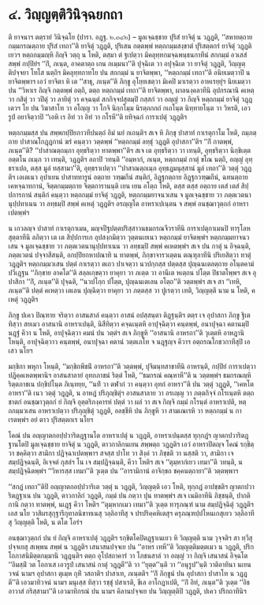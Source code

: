 <h1>๔. วิญฺญตฺติวินิจฺฉยกถา</h1>
<p> ติ   ยาจนาฯ ตตฺรายํ วินิจฺฉโย (ปารา. อฎฺฐ. ๒.๓๔๒) – มูลเจฺฉชฺชาย ปุริสํ ยาจิตุํ น วฎฺฎติ, ‘‘สหายตฺถาย กมฺมกรณตฺถาย ปุริสํ เทถา’’ติ ยาจิตุํ วฎฺฎติ, ปุริเสน กตฺตพฺพํ หตฺถกมฺมสงฺขาตํ ปุริสตฺตกรํ ยาจิตุํ วฎฺฎติเยวฯ หตฺถกมฺมญฺหิ กิญฺจิ วตฺถุ น โหติ, ตสฺมา ตํ ฐเปตฺวา มิคลุทฺทกมจฺฉพนฺธนกาทีนํ สกกมฺมํ อวเสสํ สพฺพํ กปฺปิยํฯ ‘‘กิํ, ภเนฺต, อาคตาตฺถ เกน กเมฺมนา’’ติ ปุจฺฉิเต วา อปุจฺฉิเต วา ยาจิตุํ วฎฺฎติ, วิญฺญตฺติปจฺจยา โทโส นตฺถิฯ มิคลุทฺทกาทโย ปน สกกมฺมํ น ยาจิตพฺพา, ‘‘หตฺถกมฺมํ เทถา’’ติ อนิยเมตฺวาปิ น ยาจิตพฺพาฯ เอวํ ยาจิตา หิ เต ‘‘สาธุ, ภเนฺต’’ติ ภิกฺขู อุโยฺยเชตฺวา มิเคปิ มาเรตฺวา อาหเรยฺยุํฯ นิยเมตฺวา ปน ‘‘วิหาเร กิญฺจิ กตฺตพฺพํ อตฺถิ, ตตฺถ หตฺถกมฺมํ เทถา’’ติ ยาจิตพฺพา, ผาลนงฺคลาทีนิ อุปกรณานิ คเหตฺวา กสิตุํ วา วปิตุํ วา ลายิตุํ วา คจฺฉนฺตํ สกกิจฺจปสุตมฺปิ กสฺสกํ วา อญฺญํ วา กิญฺจิ หตฺถกมฺมํ ยาจิตุํ วฎฺฎเตวฯ โย ปน วิฆาสาโท วา อโญฺญ วา โกจิ นิกฺกโมฺม นิรตฺถกกถํ กเถโนฺต นิทฺทายโนฺต วา วิหรติ, เอวรูปํ อยาจิตฺวาปิ ‘‘เอหิ เร อิทํ วา อิทํ วา กโรหี’’ติ ยทิจฺฉกํ การาเปตุํ วฎฺฎติฯ</p>


<p>หตฺถกมฺมสฺส ปน สพฺพกปฺปิยภาวทีปนตฺถํ อิมํ นยํ กเถนฺติฯ สเจ หิ ภิกฺขุ ปาสาทํ กาเรตุกาโม โหติ, ถมฺภตฺถาย ปาสาณโกฎฺฎกานํ ฆรํ คนฺตฺวา วตฺตพฺพํ ‘‘หตฺถกมฺมํ ลทฺธุํ วฎฺฎติ อุปาสกา’’ติฯ ‘‘กิํ กาตพฺพํ, ภเนฺต’’ติ? ‘‘ปาสาณตฺถมฺภา อุทฺธริตฺวา ทาตพฺพา’’ติฯ สเจ เต อุทฺธริตฺวา วา เทนฺติ, อุทฺธริตฺวา นิกฺขิเตฺต อตฺตโน ถเมฺภ วา เทนฺติ, วฎฺฎติฯ อถาปิ วทนฺติ ‘‘อมฺหากํ, ภเนฺต, หตฺถกมฺมํ กาตุํ ขโณ นตฺถิ, อญฺญํ อุทฺธราเปถ, ตสฺส มูลํ ทสฺสามา’’ติ, อุทฺธราเปตฺวา ‘‘ปาสาณตฺถเมฺภ อุทฺธฎมนุสฺสานํ มูลํ เทถา’’ติ วตฺตุํ วฎฺฎติฯ เอเตเนว อุปาเยน ปาสาททารูนํ อตฺถาย วฑฺฒกีนํ สนฺติกํ, อิฎฺฐกตฺถาย อิฎฺฐกวฑฺฒกีนํ, ฉทนตฺถาย เคหจฺฉาทกานํ, จิตฺตกมฺมตฺถาย จิตฺตการานนฺติ เยน เยน อโตฺถ โหติ, ตสฺส ตสฺส อตฺถาย เตสํ เตสํ สิปฺปการกานํ สนฺติกํ คนฺตฺวา หตฺถกมฺมํ ยาจิตุํ วฎฺฎติ, หตฺถกมฺมยาจนวเสน จ มูลเจฺฉชฺชาย วา ภตฺตเวตนานุปฺปทาเนน วา ลทฺธมฺปิ สพฺพํ คเหตุํ วฎฺฎติฯ อรญฺญโต อาหราเปเนฺตน จ สพฺพํ อนชฺฌาวุตฺถกํ อาหราเปตพฺพํฯ</p>


<p> น   เกวลญฺจ ปาสาทํ กาเรตุกาเมน, มญฺจปีฐปตฺตปริสฺสาวนธมกรณจีวราทีนิ การาเปตุกาเมนปิ ทารุโลหสุตฺตาทีนิ ลภิตฺวา เต เต สิปฺปการเก อุปสงฺกมิตฺวา วุตฺตนเยเนว หตฺถกมฺมํ ยาจิตพฺพํฯ หตฺถกมฺมยาจนวเสน จ มูลเจฺฉชฺชาย วา ภตฺตเวตนานุปฺปทาเนน วา ลทฺธมฺปิ สพฺพํ คเหตพฺพํฯ สเจ ปน กาตุํ น อิจฺฉนฺติ, ภตฺตเวตนํ ปจฺจาสีสนฺติ, อกปฺปิยกหาปณาทิ น ทาตพฺพํ, ภิกฺขาจารวเตฺตน ตณฺฑุลาทีนิ ปริเยสิตฺวา ทาตุํ วฎฺฎติฯ หตฺถกมฺมวเสน ปตฺตํ กาเรตฺวา ตเถว ปาเจตฺวา นวปกฺกสฺส ปตฺตสฺส ปุญฺฉนเตลตฺถาย อโนฺตคามํ ปวิเฎฺฐน ‘‘ภิกฺขาย อาคโต’’ติ สลฺลเกฺขตฺวา ยาคุยา วา ภเตฺต วา อานีเต หเตฺถน ปโตฺต ปิธาตโพฺพฯ สเจ อุปาสิกา ‘‘กิํ, ภเนฺต’’ติ ปุจฺฉติ, ‘‘นวปโกฺก ปโตฺต, ปุญฺฉนเตเลน อโตฺถ’’ติ วตฺตพฺพํฯ สเจ สา ‘‘เทหิ, ภเนฺต’’ติ ปตฺตํ คเหตฺวา เตเลน ปุญฺฉิตฺวา ยาคุยา วา ภตฺตสฺส วา ปูเรตฺวา เทติ, วิญฺญตฺติ นาม น โหติ, คเหตุํ วฎฺฎติฯ</p>


<p> ภิกฺขู ปเคว ปิณฺฑาย จริตฺวา อาสนสาลํ คนฺตฺวา อาสนํ อปสฺสนฺตา ติฎฺฐนฺติฯ ตตฺร เจ อุปาสกา ภิกฺขู ฐิเต ทิสฺวา สยเมว อาสนานิ อาหราเปนฺติ, นิสีทิตฺวา คจฺฉเนฺตหิ อาปุจฺฉิตฺวา คนฺตพฺพํ, อนาปุจฺฉา คตานมฺปิ นฎฺฐํ คีวา น โหติ, อาปุจฺฉิตฺวา คมนํ ปน วตฺตํฯ สเจ ภิกฺขูหิ ‘‘อาสนานิ อาหรถา’’ติ วุเตฺตหิ อาหฎานิ โหนฺติ, อาปุจฺฉิตฺวาว คนฺตพฺพํ, อนาปุจฺฉา คตานํ วตฺตเภโท จ นฎฺฐญฺจ คีวาฯ อตฺถรณโกชวกาทีสุปิ เอเสว นโยฯ</p>


<p>มกฺขิกา พหุกา โหนฺติ, ‘‘มกฺขิกพีชนิํ อาหรถา’’ติ วตฺตพฺพํ, ปุจิมนฺทสาขาทีนิ อาหรนฺติ, กปฺปิยํ การาเปตฺวา ปฎิคฺคเหตพฺพานิฯ อาสนสาลายํ อุทกภาชนํ ริตฺตํ โหติ, ‘‘ธมกรณํ คณฺหาหี’’ติ น วตฺตพฺพํฯ ธมกรณญฺหิ ริตฺตภาชเน ปกฺขิปโนฺต ภิเนฺทยฺย, ‘‘นทิํ วา ตฬากํ วา คนฺตฺวา อุทกํ อาหรา’’ติ ปน วตฺตุํ วฎฺฎติ, ‘‘เคหโต อาหรา’’ติ เนว วตฺตุํ วฎฺฎติ, น อาหฎํ ปริภุญฺชิตุํฯ อาสนสาลาย วา อรเญฺญ วา ภตฺตกิจฺจํ กโรเนฺตหิ ตตฺถ ชาตกํ อนชฺฌาวุตฺถกํ ยํ กิญฺจิ อุตฺตริภงฺคารหํ ปตฺตํ วา ผลํ วา สเจ กิญฺจิ กมฺมํ กโรนฺตํ อาหราเปติ, หตฺถกมฺมวเสน อาหราเปตฺวา ปริภุญฺชิตุํ วฎฺฎติ, อลชฺชีหิ ปน ภิกฺขูหิ วา สามเณเรหิ วา หตฺถกมฺมํ น กาเรตพฺพํฯ อยํ ตาว ปุริสตฺตกเร นโยฯ</p>


<p> โคณํ  ปน อญฺญาตกอปฺปวาริตฎฺฐานโต อาหราเปตุํ น วฎฺฎติ, อาหราเปนฺตสฺส ทุกฺกฎํฯ ญาตกปวาริตฎฺฐานโตปิ มูลเจฺฉชฺชาย ยาจิตุํ น วฎฺฎติ, ตาวกาลิกนเยน สพฺพตฺถ วฎฺฎติฯ เอวํ อาหราปิตญฺจ โคณํ รกฺขิตฺวา ชคฺคิตฺวา สามิกา ปฎิจฺฉาเปตพฺพาฯ สจสฺส ปาโท  วา สิงฺคํ วา ภิชฺชติ วา นสฺสติ วา, สามิกา เจ สมฺปฎิจฺฉนฺติ, อิเจฺจตํ กุสลํฯ โน เจ สมฺปฎิจฺฉนฺติ, คีวา โหติฯ สเจ ‘‘ตุมฺหากํเยว เทมา’’ติ วทนฺติ, น สมฺปฎิจฺฉิตพฺพํฯ ‘‘วิหารสฺส เทมา’’ติ วุเตฺต ปน ‘‘อารามิกานํ อาจิกฺขถ ชคฺคนตฺถายา’’ติ วตฺตพฺพาฯ</p>


<p> ‘‘สกฎํ เทถา’’ติปิ อญฺญาตกอปฺปวาริเต วตฺตุํ น วฎฺฎติ, วิญฺญตฺติ เอว โหติ, ทุกฺกฎํ อาปชฺชติฯ ญาตกปวาริตฎฺฐาเน ปน วฎฺฎติ, ตาวกาลิกํ วฎฺฎติ, กมฺมํ ปน กตฺวา ปุน ทาตพฺพํฯ สเจ เนมิอาทีนิ ภิชฺชนฺติ, ปากติกานิ กตฺวา ทาตพฺพํ, นเฎฺฐ คีวา โหติฯ ‘‘ตุมฺหากเมว เทมา’’ติ วุเตฺต ทารุภณฺฑํ นาม สมฺปฎิจฺฉิตุํ วฎฺฎติฯ เอส นโย วาสิผรสุกุฐารีกุทาลนิขาทเนสุ วลฺลิอาทีสุ จ ปรปริคฺคหิเตสุฯ ครุภณฺฑปฺปโหนเกสุเยว วลฺลิอาทีสุ วิญฺญตฺติ โหติ, น ตโต โอรํฯ</p>


<p> อนชฺฌาวุตฺถกํ ปน ยํ กิญฺจิ อาหราเปตุํ วฎฺฎติฯ รกฺขิตโคปิตฎฺฐาเนเยว หิ วิญฺญตฺติ นาม วุจฺจติฯ สา ทฺวีสุ ปจฺจเยสุ สเพฺพน สพฺพํ น วฎฺฎติฯ เสนาสนปจฺจเย ปน ‘‘อาหร เทหี’’ติ วิญฺญตฺติมตฺตเมว น วฎฺฎติ, ปริกโถภาสนิมิตฺตกมฺมานิ วฎฺฎนฺติฯ ตตฺถ อุโปสถาคารํ วา โภชนสาลํ วา อญฺญํ วา กิญฺจิ เสนาสนํ อิจฺฉโต ‘‘อิมสฺมิํ วต โอกาเส เอวรูปํ เสนาสนํ กาตุํ วฎฺฎตี’’ติ วา ‘‘ยุตฺต’’นฺติ วา ‘‘อนุรูป’’นฺติ วาติอาทินา นเยน วจนํ  นามฯ อุปาสกา ตุเมฺห กุหิํ วสถาติฯ ปาสาเท, ภเนฺตติฯ ‘‘กิํ ภิกฺขูนํ ปน อุปาสกา ปาสาโท น วฎฺฎตี’’ติ เอวมาทิวจนํ  นามฯ มนุเสฺส ทิสฺวา รชฺชุํ ปสาเรติ, ขีเล อาโกฎาเปติ, ‘‘กิํ อิทํ, ภเนฺต’’ติ วุเตฺต ‘‘อิธ อาวาสํ กริสฺสามา’’ติ เอวมาทิกรณํ ปน  นามฯ คิลานปจฺจเย ปน วิญฺญตฺติปิ วฎฺฎติ, ปเคว ปริกถาทีนิฯ</p>

</p>

</p>





